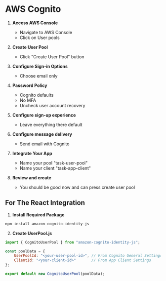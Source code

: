 
# AWS Cognito 

1. **Access AWS Console**
   - Navigate to AWS Console
   - Click on User pools

2. **Create User Pool**
   - Click "Create User Pool" button
     
3. **Configure Sign-in Options**
   - Choose email only

4. **Password Policy**
   - Cognito defaults
   - No MFA
   - Uncheck user account recovery

5. **Configure sign-up experience**
   - Leave everything there default


6. **Configure message delivery**
   - Send email with Cognito

7. **Integrate Your App**
    - Name your pool "task-user-pool"
    - Name your client "task-app-client"
   
8. **Review and create**
    - You should be good now and can press create user pool
   
   


## For The React Integration

1. **Install Required Package**
```bash
npm install amazon-cognito-identity-js
```

2. **Create UserPool.js**
```javascript
import { CognitoUserPool } from "amazon-cognito-identity-js";

const poolData = {
    UserPoolId: "<your-user-pool-id>", // From Cognito General Settings
    ClientId: "<your-client-id>"       // From App Client Settings
};

export default new CognitoUserPool(poolData);
```




